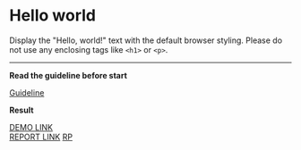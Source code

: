 # Hello world

Display the "Hello, world!" text with the default browser styling. Please do not
use any enclosing tags like `<h1>` or `<p>`.
___

**Read the guideline before start**

[Guideline](https://mate-academy.github.io/layout_task-guideline/)

**Result**

[DEMO LINK](https://voronok16.github.io/layout_hello-world/) <br>
[REPORT LINK](https://voronok16.github.io/layout_hello-world/report/html_report/)
[RP](https://github.com/mate-academy/layout_hello-world/pull/184) 
